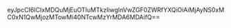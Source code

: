 eyJpcCI6ICIxMDQuMjEuOTIuMTkzIiwgInVwZGF0ZWRfYXQiOiAiMjAyNS0xMC0xN1QwMjozMTowMi40NTcwMzYrMDA6MDAifQ==